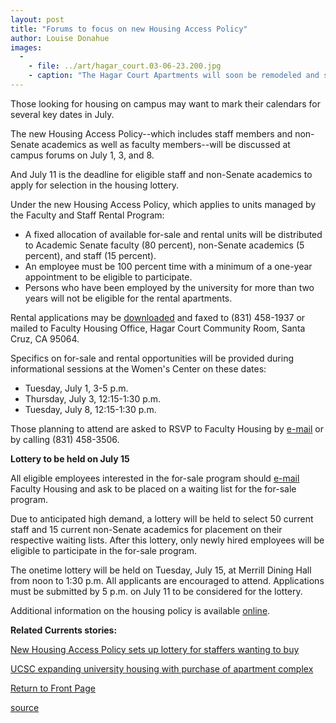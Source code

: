```yaml
---
layout: post
title: "Forums to focus on new Housing Access Policy"
author: Louise Donahue
images:
  -
    - file: ../art/hagar_court.03-06-23.200.jpg
    - caption: "The Hagar Court Apartments will soon be remodeled and sold as condominiums. Photo: Chris Myers"
---
```


Those looking for housing on campus may want to mark their calendars for several key dates in July.

The new Housing Access Policy--which includes staff members and non-Senate academics as well as faculty members--will be discussed at campus forums on July 1, 3, and 8.   

And July 11 is the deadline for eligible staff and non-Senate academics to apply for selection in the housing lottery.   

Under the new Housing Access Policy, which applies to units managed by the Faculty and Staff Rental Program:  

* A fixed allocation of available for-sale and rental units will be distributed to Academic Senate faculty (80 percent), non-Senate academics (5 percent), and staff (15 percent).  
* An employee must be 100 percent time with a minimum of a one-year appointment to be eligible to participate.
* Persons who have been employed by the university for more than two years will not be eligible for the rental apartments.   

Rental applications may be [downloaded][1] and faxed to (831) 458-1937 or mailed to Faculty Housing Office, Hagar Court Community Room, Santa Cruz, CA 95064.  

Specifics on for-sale and rental opportunities will be provided during informational sessions at the Women's Center on these dates:  

* Tuesday, July 1, 3-5 p.m.
* Thursday, July 3, 12:15-1:30 p.m.
* Tuesday, July 8, 12:15-1:30 p.m.

Those planning to attend are asked to RSVP to Faculty Housing by [e-mail][2] or by calling (831) 458-3506.  

**Lottery to be held on July 15**  

All eligible employees interested in the for-sale program should [e-mail][2] Faculty Housing and ask to be placed on a waiting list for the for-sale program.  

Due to anticipated high demand, a lottery will be held to select 50 current staff and 15 current non-Senate academics for placement on their respective waiting lists. After this lottery, only newly hired employees will be eligible to participate in the for-sale program.  

The onetime lottery will be held on Tuesday, July 15, at Merrill Dining Hall from noon to 1:30 p.m. All applicants are encouraged to attend. Applications must be submitted by 5 p.m. on July 11 to be considered for the lottery.

Additional information on the housing policy is available [online][3].

**Related Currents stories:**  

[New Housing Access Policy sets up lottery for staffers wanting to buy][4]

[UCSC expanding university housing with purchase of apartment complex][5]   


[Return to Front Page][6]

[1]: http://www.housing.ucsc.edu/housing/facaparts.html
[2]: mailto:facultyhousing@ucsc.edu
[3]: http://planning.ucsc.edu/pac/cwc.html
[4]: http://www.ucsc.edu/currents/02-03/06-09/housing.html
[5]: http://www.ucsc.edu/currents/01-02/04-15/housing.html
[6]: http://currents.ucsc.edu/

[source](http://www1.ucsc.edu/currents/02-03/06-23/housing_forums.html "Permalink to housing_forums")
